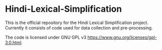 # Hindi-Lexical-Simplification
This is the official repository for the Hindi Lexical Simplification project.
Currently it consists of code used for data collection and pre-processing.

The code is licensed under GNU GPL v3 https://www.gnu.org/licenses/gpl-3.0.html.
